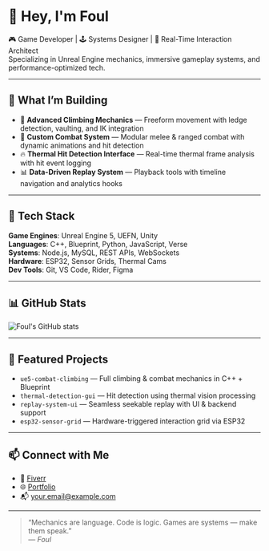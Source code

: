 # 👋 Hey, I'm Foul

🎮 Game Developer | 🕹️ Systems Designer | 🧠 Real-Time Interaction Architect  
Specializing in Unreal Engine mechanics, immersive gameplay systems, and performance-optimized tech.

---

## 🚀 What I’m Building

- 🧗 **Advanced Climbing Mechanics** — Freeform movement with ledge detection, vaulting, and IK integration
- 🥊 **Custom Combat System** — Modular melee & ranged combat with dynamic animations and hit detection
- 🔥 **Thermal Hit Detection Interface** — Real-time thermal frame analysis with hit event logging
- 📊 **Data-Driven Replay System** — Playback tools with timeline navigation and analytics hooks

---

## 🧰 Tech Stack

**Game Engines**: Unreal Engine 5, UEFN, Unity  
**Languages**: C++, Blueprint, Python, JavaScript, Verse  
**Systems**: Node.js, MySQL, REST APIs, WebSockets  
**Hardware**: ESP32, Sensor Grids, Thermal Cams  
**Dev Tools**: Git, VS Code, Rider, Figma

---

## 📊 GitHub Stats

![Foul's GitHub stats](https://github-readme-stats.vercel.app/api?username=YashKhare143&show_icons=true&theme=radical)

---

## 🧩 Featured Projects

- `ue5-combat-climbing` — Full climbing & combat mechanics in C++ + Blueprint
- `thermal-detection-gui` — Hit detection using thermal vision processing
- `replay-system-ui` — Seamless seekable replay with UI & backend support
- `esp32-sensor-grid` — Hardware-triggered interaction grid via ESP32

---

## 📫 Connect with Me

- 🧪 [Fiverr](https://www.fiverr.com/your-username)
- 🌐 [Portfolio](https://yourwebsite.com)
- 📬 your.email@example.com

---

> “Mechanics are language. Code is logic. Games are systems — make them speak.”  
> — *Foul*
